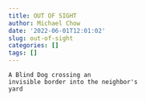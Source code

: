 ```yaml
---
title: OUT OF SIGHT
author: Michael Chow
date: '2022-06-01T12:01:02'
slug: out-of-sight
categories: []
tags: []
---
```


```raw
A Blind Dog crossing an
invisible border into the neighbor's
yard
```
